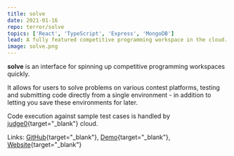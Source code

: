 ```yaml
---
title: solve
date: 2021-01-16
repo: terror/solve
topics: ['React', 'TypeScript', 'Express', 'MongoDB']
lead: A fully featured competitive programming workspace in the cloud.
image: solve.png
---
```


**solve** is an interface for spinning up competitive programming workspaces
quickly.

It allows for users to solve problems on various contest platforms, testing and
submitting code directly from a single environment - in addition to letting you
save these environments for later.

Code execution against sample test cases is handled by
[judge0](https://judge0.com/){target="\_blank"} cloud.

Links: [GitHub](https://github.com/terror/solve){target="\_blank"},
[Demo](https://www.youtube.com/watch?v=C8pcr6RcZ6U){target="\_blank"},
[Website](https://solve-web.herokuapp.com/){target="\_blank"}
